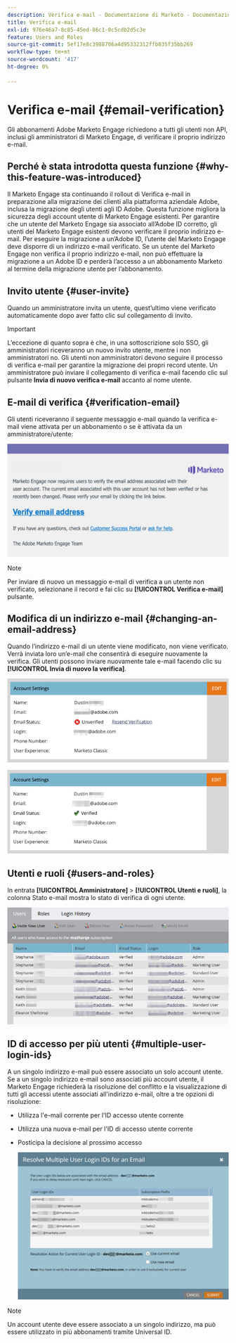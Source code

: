 ```yaml
---
description: Verifica e-mail - Documentazione di Marketo - Documentazione del prodotto
title: Verifica e-mail
exl-id: 976e46a7-8c85-45ed-86c1-0c5cdb2d5c3e
feature: Users and Roles
source-git-commit: 5ef17e8c3988706a4d95332312ffb035f35bb269
workflow-type: tm+mt
source-wordcount: '417'
ht-degree: 0%

---
```


# Verifica e-mail {#email-verification}

Gli abbonamenti Adobe Marketo Engage richiedono a tutti gli utenti non API, inclusi gli amministratori di Marketo Engage, di verificare il proprio indirizzo e-mail.

## Perché è stata introdotta questa funzione {#why-this-feature-was-introduced}

Il Marketo Engage sta continuando il rollout di Verifica e-mail in preparazione alla migrazione dei clienti alla piattaforma aziendale Adobe, inclusa la migrazione degli utenti agli ID Adobe. Questa funzione migliora la sicurezza degli account utente di Marketo Engage esistenti. Per garantire che un utente del Marketo Engage sia associato all’Adobe ID corretto, gli utenti del Marketo Engage esistenti devono verificare il proprio indirizzo e-mail. Per eseguire la migrazione a un’Adobe ID, l’utente del Marketo Engage deve disporre di un indirizzo e-mail verificato. Se un utente del Marketo Engage non verifica il proprio indirizzo e-mail, non può effettuare la migrazione a un Adobe ID e perderà l’accesso a un abbonamento Marketo al termine della migrazione utente per l’abbonamento.

## Invito utente {#user-invite}

Quando un amministratore invita un utente, quest’ultimo viene verificato automaticamente dopo aver fatto clic sul collegamento di invito.

>[!IMPORTANT]
>
>L’eccezione di quanto sopra è che, in una sottoscrizione solo SSO, gli amministratori riceveranno un nuovo invito utente, mentre i non amministratori no. Gli utenti non amministratori devono seguire il processo di verifica e-mail per garantire la migrazione dei propri record utente. Un amministratore può inviare il collegamento di verifica e-mail facendo clic sul pulsante **Invia di nuovo verifica e-mail** accanto al nome utente.

## E-mail di verifica {#verification-email}

Gli utenti riceveranno il seguente messaggio e-mail quando la verifica e-mail viene attivata per un abbonamento o se è attivata da un amministratore/utente:

![](assets/email-verification-1.png)

>[!NOTE]
>
>Per inviare di nuovo un messaggio e-mail di verifica a un utente non verificato, selezionane il record e fai clic su **[!UICONTROL Verifica e-mail]** pulsante.

## Modifica di un indirizzo e-mail {#changing-an-email-address}

Quando l’indirizzo e-mail di un utente viene modificato, non viene verificato. Verrà inviata loro un’e-mail che consentirà di eseguire nuovamente la verifica. Gli utenti possono inviare nuovamente tale e-mail facendo clic su **[!UICONTROL Invia di nuovo la verifica]**.

![](assets/email-verification-2.png)

![](assets/email-verification-3.png)

## Utenti e ruoli {#users-and-roles}

In entrata **[!UICONTROL Amministratore]** > **[!UICONTROL Utenti e ruoli]**, la colonna Stato e-mail mostra lo stato di verifica di ogni utente.

![](assets/email-verification-4.png)

## ID di accesso per più utenti {#multiple-user-login-ids}

A un singolo indirizzo e-mail può essere associato un solo account utente. Se a un singolo indirizzo e-mail sono associati più account utente, il Marketo Engage richiederà la risoluzione del conflitto e la visualizzazione di tutti gli accessi utente associati all&#39;indirizzo e-mail, oltre a tre opzioni di risoluzione:

* Utilizza l&#39;e-mail corrente per l&#39;ID accesso utente corrente
* Utilizza una nuova e-mail per l&#39;ID di accesso utente corrente
* Posticipa la decisione al prossimo accesso

  ![](assets/email-verification-5.png)

>[!NOTE]
>
>Un account utente deve essere associato a un singolo indirizzo, ma può essere utilizzato in più abbonamenti tramite Universal ID.
